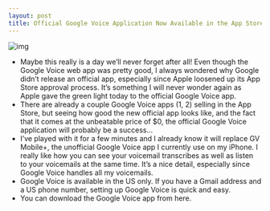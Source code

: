 ```yaml
---
layout: post
title: Official Google Voice Application Now Available in the App Store
---
```

![img](http://media.idownloadblog.com/wp-content/uploads/2010/11/Official-Google-Voice-App-e1289938841329.png)
* Maybe this really is a day we’ll never forget after all! Even though the Google Voice web app was pretty good, I always wondered why Google didn’t release an official app, especially since Apple loosened up its App Store approval process. It’s something I will never wonder again as Apple gave the green light today to the official Google Voice app.
* There are already a couple Google Voice apps (1, 2) selling in the App Store, but seeing how good the new official app looks like, and the fact that it comes at the unbeatable price of $0, the official Google Voice application will probably be a success…
* I’ve played with it for a few minutes and I already know it will replace GV Mobile+, the unofficial Google Voice app I currently use on my iPhone. I really like how you can see your voicemail transcribes as well as listen to your voicemails at the same time. It’s a nice detail, especially since Google Voice handles all my voicemails.
* Google Voice is available in the US only. If you have a Gmail address and a US phone number, setting up Google Voice is quick and easy.
* You can download the Google Voice app from here.

